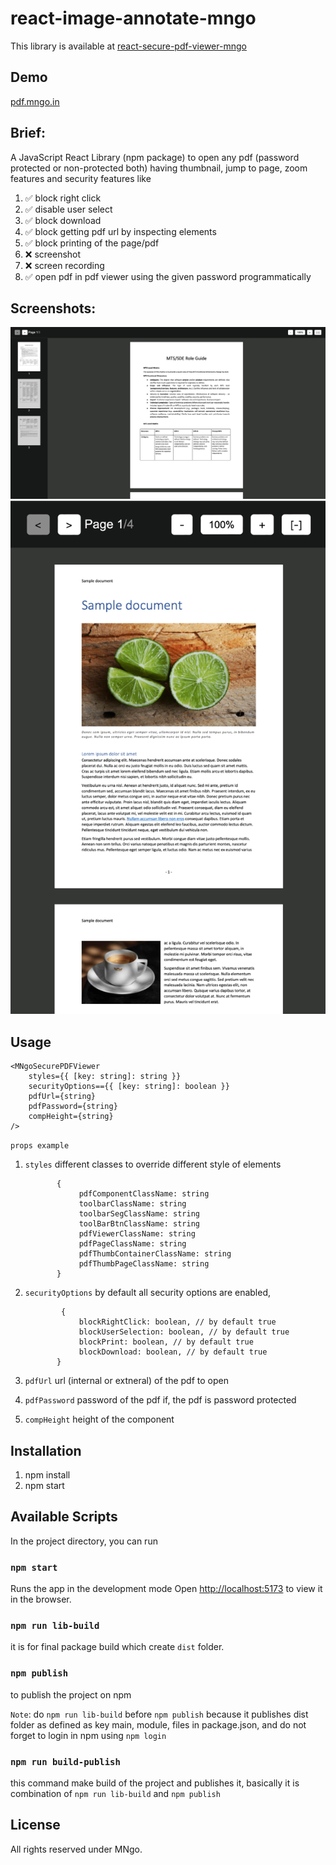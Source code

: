 # react-image-annotate-mngo

This library is available at [react-secure-pdf-viewer-mngo](https://www.npmjs.com/package/react-secure-pdf-viewer-mngo)

## Demo

[pdf.mngo.in](https://pdf.mngo.in)

## Brief:

A JavaScript React Library (npm package) to open any pdf (password protected or non-protected both) having thumbnail, jump to page, zoom features and security features like

1. ✅ block right click
2. ✅ disable user select
3. ✅ block download
4. ✅ block getting pdf url by inspecting elements
5. ✅ block printing of the page/pdf
6. ❌ screenshot
7. ❌ screen recording
8. ✅ open pdf in pdf viewer using the given password programmatically

## Screenshots:

<img src="screenshots/1.png" alt="screenshot 1">

<img src="screenshots/2.png" alt="screenshot 2">

## Usage

    <MNgoSecurePDFViewer
        styles={{ [key: string]: string }}
        securityOptions=={{ [key: string]: boolean }}
        pdfUrl={string}
        pdfPassword={string}
        compHeight={string}
    />

`props example`

1.  `styles` different classes to override different style of elements

               {
                    pdfComponentClassName: string
                    toolbarClassName: string
                    toolbarSegClassName: string
                    toolBarBtnClassName: string
                    pdfViewerClassName: string
                    pdfPageClassName: string
                    pdfThumbContainerClassName: string
                    pdfThumbPageClassName: string
               }

2.  `securityOptions` by default all security options are enabled, 

                {
                    blockRightClick: boolean, // by default true
                    blockUserSelection: boolean, // by default true
                    blockPrint: boolean, // by default true
                    blockDownload: boolean, // by default true
               }
               
3.  `pdfUrl` url (internal or extneral) of the pdf to open
4.  `pdfPassword` password of the pdf if, the pdf is password protected
5.  `compHeight` height of the component

## Installation

1. npm install
2. npm start

## Available Scripts

In the project directory, you can run

### `npm start`

Runs the app in the development mode
Open [http://localhost:5173](http://localhost:5173) to view it in the browser.

### `npm run lib-build`

it is for final package build which create `dist` folder.

### `npm publish`

to publish the project on npm

`Note`: do `npm run lib-build` before `npm publish` because it publishes dist folder as defined as key main, module, files in package.json, and do not forget to login in npm using `npm login`

### `npm run build-publish`

this command make build of the project and publishes it, basically it is combination of `npm run lib-build` and `npm publish`

## License

All rights reserved under MNgo.
